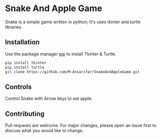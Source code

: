 # Snake And Apple Game

Snake is a simple game written in python; It's uses tkinter and turtle libraries.

## Installation

Use the package manager [pip](https://pip.pypa.io/en/stable/) to install Tkinter & Turtle.

```bash
pip install tkinter
pip install turtle
git clone https://github.com/M-Ansarifar/SnakeAndAppleGame.git
```

## Controls

Control Snake with Arrow keys to eat apple.

## Contributing

Pull requests are welcome. For major changes, please open an issue first
to discuss what you would like to change.
